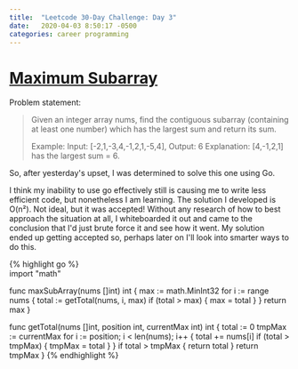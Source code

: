```yaml
---
title:  "Leetcode 30-Day Challenge: Day 3"
date:   2020-04-03 8:50:17 -0500
categories: career programming
---
```

# [Maximum Subarray](https://leetcode.com/problems/maximum-subarray/)

Problem statement:

> Given an integer array nums, find the contiguous subarray (containing at least one number) which has the largest sum and return its sum.
> 
> Example:
> Input: [-2,1,-3,4,-1,2,1,-5,4],
> Output: 6
> Explanation: [4,-1,2,1] has the largest sum = 6.

So, after yesterday's upset, I was determined to solve this one using Go.

I think my inability to use go effectively still is causing me to write less efficient code, but nonetheless I am learning.  The solution I developed is O(n²).  Not ideal, but it was accepted!  Without any research of how to best approach the situation at all, I whiteboarded it out and came to the conclusion that I'd just brute force it and see how it went.  My solution ended up getting accepted so, perhaps later on I'll look into smarter ways to do this.

{% highlight go %}  
import "math"

func maxSubArray(nums []int) int {
    max := math.MinInt32
    for i := range nums {
        total := getTotal(nums, i, max)
        if (total > max) {
            max = total
        }
    }
    return max
}

func getTotal(nums []int, position int, currentMax int) int {
    total := 0
    tmpMax := currentMax
    for i := position; i < len(nums); i++ {
        total += nums[i]
        if (total > tmpMax) {
            tmpMax = total
        }
    }
    if total > tmpMax {
        return total
    }
    return tmpMax
}
{% endhighlight %}
